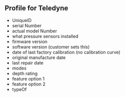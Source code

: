 ## Profile for Teledyne

 - UniqueID
 - serial Number
 - actual model Number
 - what pressure sensors installed
 - firmware version
 - software version (customer sets this)
 - date of last factory calibration (no calibration curve)
 - original manufacture date
 - last repair date
 - modes
  - depth rating
  - feature option 1
  - feature option 2
  - typeOf

 